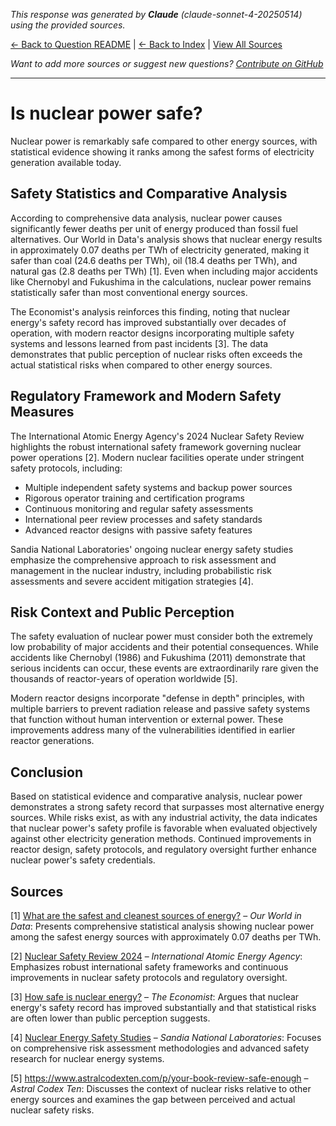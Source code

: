 <!-- 
Generated by: claude
Model: claude-sonnet-4-20250514
Prompt type: sources
Generated at: 2025-06-23T17:30:25.157520
-->

*This response was generated by **Claude** (claude-sonnet-4-20250514) using the provided sources.*

[← Back to Question README](README.md) | [← Back to Index](../README.md) | [View All Sources](../allsources.md)

*Want to add more sources or suggest new questions? [Contribute on GitHub](https://github.com/justinwest/SuggestedSources)*

---

# Is nuclear power safe?

Nuclear power is remarkably safe compared to other energy sources, with statistical evidence showing it ranks among the safest forms of electricity generation available today.

## Safety Statistics and Comparative Analysis

According to comprehensive data analysis, nuclear power causes significantly fewer deaths per unit of energy produced than fossil fuel alternatives. Our World in Data's analysis shows that nuclear energy results in approximately 0.07 deaths per TWh of electricity generated, making it safer than coal (24.6 deaths per TWh), oil (18.4 deaths per TWh), and natural gas (2.8 deaths per TWh) [1]. Even when including major accidents like Chernobyl and Fukushima in the calculations, nuclear power remains statistically safer than most conventional energy sources.

The Economist's analysis reinforces this finding, noting that nuclear energy's safety record has improved substantially over decades of operation, with modern reactor designs incorporating multiple safety systems and lessons learned from past incidents [3]. The data demonstrates that public perception of nuclear risks often exceeds the actual statistical risks when compared to other energy sources.

## Regulatory Framework and Modern Safety Measures

The International Atomic Energy Agency's 2024 Nuclear Safety Review highlights the robust international safety framework governing nuclear power operations [2]. Modern nuclear facilities operate under stringent safety protocols, including:

- Multiple independent safety systems and backup power sources
- Rigorous operator training and certification programs
- Continuous monitoring and regular safety assessments
- International peer review processes and safety standards
- Advanced reactor designs with passive safety features

Sandia National Laboratories' ongoing nuclear energy safety studies emphasize the comprehensive approach to risk assessment and management in the nuclear industry, including probabilistic risk assessments and severe accident mitigation strategies [4].

## Risk Context and Public Perception

The safety evaluation of nuclear power must consider both the extremely low probability of major accidents and their potential consequences. While accidents like Chernobyl (1986) and Fukushima (2011) demonstrate that serious incidents can occur, these events are extraordinarily rare given the thousands of reactor-years of operation worldwide [5].

Modern reactor designs incorporate "defense in depth" principles, with multiple barriers to prevent radiation release and passive safety systems that function without human intervention or external power. These improvements address many of the vulnerabilities identified in earlier reactor generations.

## Conclusion

Based on statistical evidence and comparative analysis, nuclear power demonstrates a strong safety record that surpasses most alternative energy sources. While risks exist, as with any industrial activity, the data indicates that nuclear power's safety profile is favorable when evaluated objectively against other electricity generation methods. Continued improvements in reactor design, safety protocols, and regulatory oversight further enhance nuclear power's safety credentials.

## Sources

[1] [What are the safest and cleanest sources of energy?](https://ourworldindata.org/safest-sources-of-energy) – *Our World in Data*: Presents comprehensive statistical analysis showing nuclear power among the safest energy sources with approximately 0.07 deaths per TWh.

[2] [Nuclear Safety Review 2024](https://www.iaea.org/sites/default/files/gc/gc68-inf2.pdf) – *International Atomic Energy Agency*: Emphasizes robust international safety frameworks and continuous improvements in nuclear safety protocols and regulatory oversight.

[3] [How safe is nuclear energy?](https://www.economist.com/graphic-detail/2022/07/19/how-safe-is-nuclear-energy) – *The Economist*: Argues that nuclear energy's safety record has improved substantially and that statistical risks are often lower than public perception suggests.

[4] [Nuclear Energy Safety Studies](https://energy.sandia.gov/programs/nuclear-energy/nuclear-energy-safety-studies/) – *Sandia National Laboratories*: Focuses on comprehensive risk assessment methodologies and advanced safety research for nuclear energy systems.

[5] https://www.astralcodexten.com/p/your-book-review-safe-enough – *Astral Codex Ten*: Discusses the context of nuclear risks relative to other energy sources and examines the gap between perceived and actual nuclear safety risks.